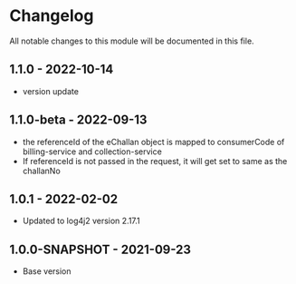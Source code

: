 # Changelog

All notable changes to this module will be documented in this file.

## 1.1.0 - 2022-10-14
- version update

## 1.1.0-beta - 2022-09-13
- the referenceId of the eChallan object is mapped to consumerCode of billing-service and collection-service
- If referenceId is not passed in the request, it will get set to same as the challanNo

## 1.0.1 - 2022-02-02
- Updated to log4j2 version 2.17.1


## 1.0.0-SNAPSHOT - 2021-09-23

- Base version
